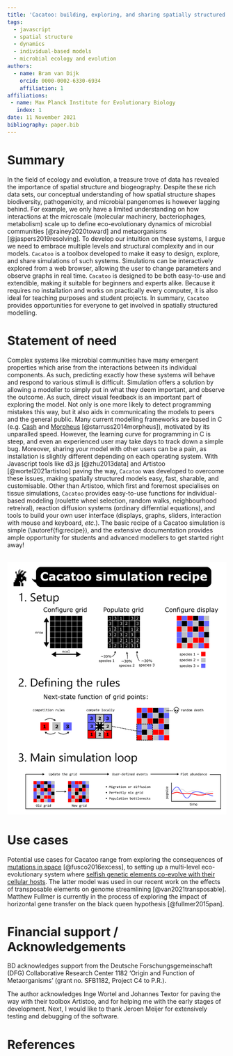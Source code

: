 ```yaml
---
title: 'Cacatoo: building, exploring, and sharing spatially structured models of biological systems'
tags:
  - javascript
  - spatial structure
  - dynamics
  - individual-based models
  - microbial ecology and evolution
authors:
  - name: Bram van Dijk
    orcid: 0000-0002-6330-6934
    affiliation: 1 
affiliations:
 - name: Max Planck Institute for Evolutionary Biology
   index: 1 
date: 11 November 2021
bibliography: paper.bib
---
```



# Summary

In the field of ecology and evolution, a treasure trove of data has revealed the importance of spatial structure and biogeography. Despite these rich data sets, our conceptual understanding of how spatial structure shapes biodiversity, pathogenicity, and microbial pangenomes is however lagging behind. For example, we only have a limited understanding on how interactions at the microscale (molecular machinery, bacteriophages, metabolism) scale up to define eco-evolutionary dynamics of microbial communities [@rainey2020toward] and metaorganisms [@jaspers2019resolving]. To develop our intuition on these systems, I argue we need to embrace multiple levels and structural complexity and in our models. `Cacatoo` is a toolbox developed to make it easy to design, explore, and share simulations of such systems. Simulations can be interactively explored from a web browser, allowing the user to change parameters and observe graphs in real time. `Cacatoo` is designed to be both easy-to-use and extendible, making it suitable for beginners and experts alike. Because it requires no installation and works on practically every computer, it is also ideal for teaching purposes and student projects. In summary, `Cacatoo` provides opportunities for everyone to get involved in spatially structured modelling.

# Statement of need

Complex systems like microbial communities have many emergent properties which arise from the interactions between its individual components. As such, predicting exactly how these systems will behave and respond to various stimuli is difficult. Simulation offers a solution by allowing a modeller to simply put in what they deem important, and observe the outcome. As such, direct visual feedback is an important part of exploring the model. Not only is one more likely to detect programming mistakes this way, but it also aids in communicating the models to peers and the general public. Many current modelling frameworks are based in C (e.g. [Cash](https://tbb.bio.uu.nl/rdb/software.html) and [Morpheus](https://academic.oup.com/bioinformatics/article-abstract/30/9/1331/234757) [@starruss2014morpheus]), motivated by its unparalled speed. However, the learning curve for programming in C is steep, and even an experienced user may take days to track down a simple bug. Moreover, sharing your model with other users can be a pain, as installation is slightly different depending on each operating system. With Javascript tools like d3.js [@zhu2013data] and Artistoo [@wortel2021artistoo] paving the way, `Cacatoo` was developed to overcome these issues, making spatially structured models easy, fast, sharable, and customisable. Other than Artistoo, which first and foremost specialises on tissue simulations, `Cacatoo` provides easy-to-use functions for individual-based modeling  (roulette wheel selection, random walks, neighbourhood retreival), reaction diffusion systems (ordinary differntial equations), and tools to build your own user interface (displays, graphs, sliders, interaction with mouse and keyboard, *etc.*). The basic recipe of a Cacatoo simulation is simple (\autoref{fig:recipe}), and the extensive documentation provides ample opportunity for students and advanced modellers to get started right away! <br><br>

![The basic recipe of a Cacatoo simulation contains three ingredients: 1) setup, 2) defining the rules, and 3) setting up the main simulation loop.\label{fig:recipe}](../images/cacatoo_recipe.png)

# Use cases

Potential use cases for Cacatoo range from exploring the consequences of [mutations in space](https://bramvandijk88.github.io/cacatoo/example_mutational_jackpot.html) [@fusco2016excess], to setting up a multi-level eco-evolutionary system where [selfish genetic elements co-evolve with their cellular hosts](https://bramvandijk88.github.io/cacatoo/TEs_streamlining/). The latter model was used in our recent work on the effects of transposable elements on genome streamlining [@van2021transposable]. Matthew Fullmer is currently in the process of exploring the impact of horizontal gene transfer on the black queen hypothesis [@fullmer2015pan].

# Financial support / Acknowledgements

BD acknowledges support from the Deutsche Forschungsgemeinschaft (DFG) Collaborative Research Center 1182
‘Origin and Function of Metaorganisms’ (grant no. SFB1182, Project C4 to P.R.).

The author acknowledges Inge Wortel and Johannes Textor for paving the way with their toolbox Artistoo, and for helping me with the early stages of development. Next, I would like to thank Jeroen Meijer for extensively testing and debugging of the software. 

# References